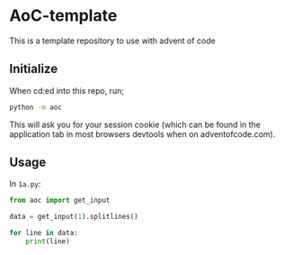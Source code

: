 # AoC-template

This is a template repository to use with advent of code

## Initialize

When cd:ed into this repo, run;

```bash
python -m aoc
```

This will ask you for your session cookie (which can be found in the application tab in most browsers devtools when on adventofcode.com).

## Usage

In `1a.py`:

```python
from aoc import get_input

data = get_input(1).splitlines()

for line in data:
    print(line)

```
